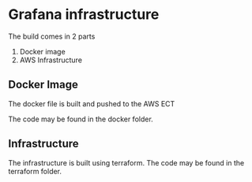 # Grafana infrastructure

The build comes in 2 parts
1. Docker image
2. AWS Infrastructure

## Docker Image

The docker file is built and pushed to the AWS ECT

The code may be found in the docker folder.

## Infrastructure

The infrastructure is built using terraform. The code may be found in the terraform folder.